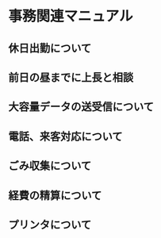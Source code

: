 # 事務関連マニュアル
## 休日出勤について
## 前日の昼までに上長と相談
## 大容量データの送受信について
## 電話、来客対応について
## ごみ収集について
## 経費の精算について
## プリンタについて
